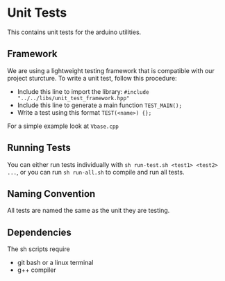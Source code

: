 # Unit Tests
This contains unit tests for the arduino utilities.

## Framework
We are using a lightweight testing framework that is compatible with our project sturcture. To write a unit test, follow this procedure:
- Include this line to import the library: `#include "../../libs/unit_test_framework.hpp"`
- Include this line to generate a main function `TEST_MAIN();`
- Write a test using this format `TEST(<name>) {};`

For a simple example look at `Vbase.cpp`

## Running Tests
You can either run tests individually with `sh run-test.sh <test1> <test2> ...`, or you can run `sh run-all.sh` to compile and run all tests.

## Naming Convention
All tests are named the same as the unit they are testing.

## Dependencies
The sh scripts require
- git bash or a linux terminal
- g++ compiler
